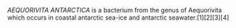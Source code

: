 _AEQUORIVITA ANTARCTICA_ is a bacterium from the genus of Aequorivita which occurs in coastal antarctic sea-ice and antarctic seawater.[1][2][3][4]
